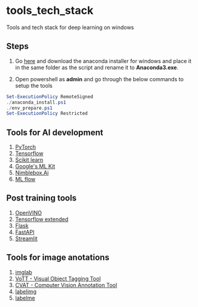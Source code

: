 # tools_tech_stack
Tools and tech stack for deep learning on windows

## Steps
1. Go [here](https://www.anaconda.com/products/individual) and download the anaconda installer for windows and place it in the same folder as the script and rename it to **Anaconda3.exe**.

2. Open powershell as **admin** and go through the below commands to setup the tools
 ```powershell
Set-ExecutionPolicy RemoteSigned
./anaconda_install.ps1
./env_prepare.ps1
Set-ExecutionPolicy Restricted
```

## Tools for AI development

1. [PyTorch](https://pytorch.org/)
2. [Tensorflow](https://www.tensorflow.org/)
3. [Scikit learn](scikit-learn.org/stable/)
4. [Google's ML Kit](https://developers.google.com/ml-kit)
5. [Nimblebox.Ai](https://nimblebox.ai/signin)
6. [ML flow](https://mlflow.org/)

## Post training tools

1. [OpenVINO](https://docs.openvinotoolkit.org/latest/index.html)
2. [Tensorflow extended](https://www.tensorflow.org/tfx)
3. [Flask](https://flask.palletsprojects.com/en/2.0.x/)
4. [FastAPI](https://fastapi.tiangolo.com/)
5. [Streamlit](https://streamlit.io/)

## Tools for image anotations

1. [imglab](https://imglab.in/)
2. [VoTT - Visual Object Tagging Tool](https://github.com/microsoft/VoTT)
3. [CVAT - Computer Vision Annotation Tool](https://github.com/openvinotoolkit/cvat)
4. [labelimg](https://github.com/tzutalin/labelImg)
5. [labelme](https://github.com/wkentaro/labelme)